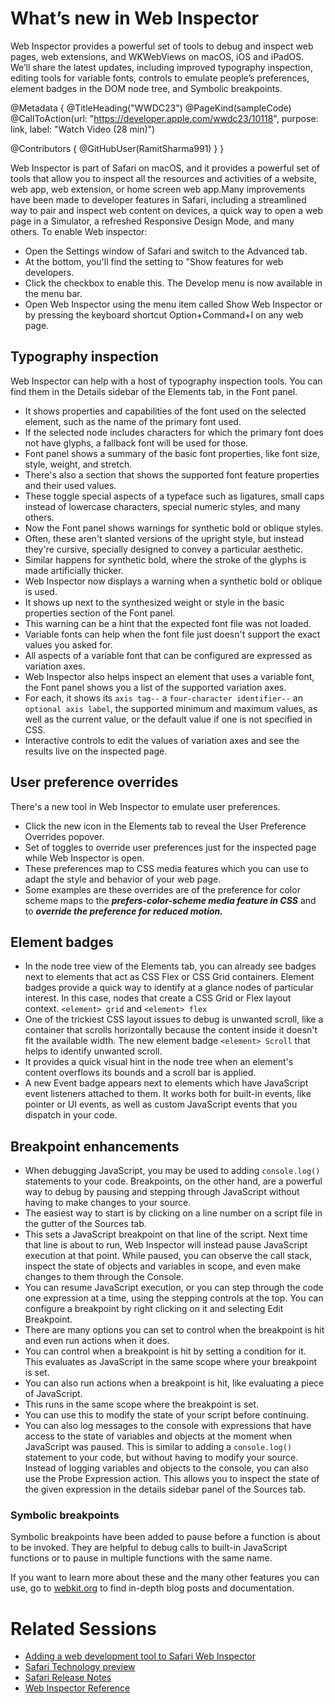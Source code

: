 # What’s new in Web Inspector

Web Inspector provides a powerful set of tools to debug and inspect web pages, web extensions, and WKWebViews on macOS, iOS and iPadOS. We’ll share the latest updates, including improved typography inspection, editing tools for variable fonts, controls to emulate people’s preferences, element badges in the DOM node tree, and Symbolic breakpoints.

@Metadata {
   @TitleHeading("WWDC23")
   @PageKind(sampleCode)
   @CallToAction(url: "https://developer.apple.com/wwdc23/10118", purpose: link, label: "Watch Video (28 min)")

   @Contributors {
      @GitHubUser(RamitSharma991)
   }
}



Web Inspector is part of Safari on macOS, and it provides a powerful set of tools that allow you to inspect all the resources and activities of a website, web app, web extension, or home screen web app.Many improvements have been made to developer features in Safari, including a streamlined way to pair and inspect web content on devices, a quick way to open a web page in a Simulator, a refreshed Responsive Design Mode, and many others. To enable Web inspector: 
- Open the Settings window of Safari and switch to the Advanced tab. 
- At the bottom, you'll find the setting to "Show features for web developers.
- Click the checkbox to enable this. The Develop menu is now available in the menu bar.
- Open Web Inspector using the menu item called Show Web Inspector or by pressing the keyboard shortcut Option+Command+I on any web page.

## Typography inspection
Web Inspector can help with a host of typography inspection tools. You can find them in the Details sidebar of the Elements tab, in the Font panel. 
 - It shows properties and capabilities of the font used on the selected element, such as the name of the primary font used. 
 - If the selected node includes characters for which the primary font does not have glyphs, a fallback font will be used for those.
 - Font panel shows a summary of the basic font properties, like font size, style, weight, and stretch.
 - There's also a section that shows the supported font feature properties and their used values. 
 - These toggle special aspects of a typeface such as ligatures, small caps instead of lowercase characters, special numeric styles, and many others.
 - Now the Font panel shows warnings for synthetic bold or oblique styles. 
 - Often, these aren't slanted versions of the upright style, but instead they're cursive, specially designed to convey a particular aesthetic.
 - Similar happens for synthetic bold, where the stroke of the glyphs is made artificially thicker. 
 - Web Inspector now displays a warning when a synthetic bold or oblique is used. 
 - It shows up next to the synthesized weight or style in the basic properties section of the Font panel. 
 - This warning can be a hint that the expected font file was not loaded. 
 - Variable fonts can help when the font file just doesn't support the exact values you asked for. 
 - All aspects of a variable font that can be configured are expressed as variation axes. 
 - Web Inspector also helps inspect an element that uses a variable font, the Font panel shows you a list of the supported variation axes. 
 - For each, it shows its `axis tag--` a `four-character identifier--` an `optional axis label`, the supported minimum and maximum values, as well as the current value, or the default value if one is not specified in CSS.
 - Interactive controls to edit the values of variation axes and see the results live on the inspected page.

## User preference overrides 
There's a new tool in Web Inspector to emulate user preferences. 
- Click the new icon in the Elements tab to reveal the User Preference Overrides popover.
- Set of toggles to override user preferences just for the inspected page while Web Inspector is open.
- These preferences map to CSS media features which you can use to adapt the style and behavior of your web page. 
- Some examples are these overrides are of the preference for color scheme maps to the ***prefers-color-scheme media feature in CSS*** and to ***override the preference for reduced motion.***

## Element badges 
- In the node tree view of the Elements tab, you can already see badges next to elements that act as CSS Flex or CSS Grid containers. Element badges provide a quick way to identify at a glance nodes of particular interest. In this case, nodes that create a CSS Grid or Flex layout context. `<element> grid` and `<element> flex`
- One of the trickiest CSS layout issues to debug is unwanted scroll, like a container that scrolls horizontally because the content inside it doesn't fit the available width. The new element badge `<element> Scroll` that helps to identify unwanted scroll.
- It provides a quick visual hint in the node tree when an element's content overflows its bounds and a scroll bar is applied.
- A new Event badge appears next to elements which have JavaScript event listeners attached to them. It works both for built-in events, like pointer or UI events, as well as custom JavaScript events that you dispatch in your code.


## Breakpoint enhancements
- When debugging JavaScript, you may be used to adding `console.log()` statements to your code. Breakpoints, on the other hand, are a powerful way to debug by pausing and stepping through JavaScript without having to make changes to your source.
- The easiest way to start is by clicking on a line number on a script file in the gutter of the Sources tab. 
- This sets a JavaScript breakpoint on that line of the script. Next time that line is about to run, Web Inspector will instead pause JavaScript execution at that point. While paused, you can observe the call stack, inspect the state of objects and variables in scope, and even make changes to them through the Console.
- You can resume JavaScript execution, or you can step through the code one expression at a time, using the stepping controls at the top. You can configure a breakpoint by right clicking on it and selecting Edit Breakpoint.
- There are many options you can set to control when the breakpoint is hit and even run actions when it does.
- You can control when a breakpoint is hit by setting a condition for it. This evaluates as JavaScript in the same scope where your breakpoint is set.
- You can also run actions when a breakpoint is hit, like evaluating a piece of JavaScript. 
- This runs in the same scope where the breakpoint is set. 
- You can use this to modify the state of your script before continuing. 
- You can also log messages to the console with expressions that have access to the state of variables and objects at the moment when JavaScript was paused. This is similar to adding a `console.log()` statement to your code, but without having to modify your source. Instead of logging variables and objects to the console, you can also use the Probe Expression action. This allows you to inspect the state of the given expression in the details sidebar panel of the Sources tab.

### Symbolic breakpoints
Symbolic breakpoints have been added  to pause before a function is about to be invoked. They are helpful to debug calls to built-in JavaScript functions or to pause in multiple functions with the same name.

If you want to learn more about these and the many other features you can use, go to [webkit.org](https://webkit.org) to find in-depth blog posts and documentation.

# Related Sessions
- [Adding a web development tool to Safari Web Inspector](https://developer.apple.com/documentation/safariservices/safari_web_extensions/adding_a_web_development_tool_to_safari_web_inspector)
- [Safari Technology preview](https://developer.apple.com/safari/download/)
- [Safari Release Notes](https://developer.apple.com/documentation/safari-release-notes)
- [Web Inspector Reference](https://webkit.org/web-inspector/)

